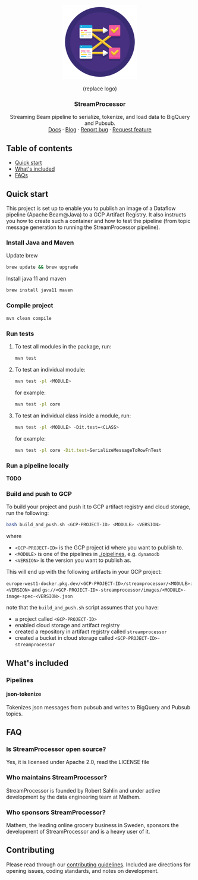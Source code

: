 <p align="center">
    <img src="./images/streamprocessor.logo.png" alt="StreamProcessor logo" width="200">
</p>

<p align="center">(replace logo)</p>
<h3 align="center">StreamProcessor</h3>

<p align="center">
  Streaming Beam pipeline to serialize, tokenize, and load data to BigQuery and Pubsub.
  <br>
  <a href="https://github.com/mhlabs/streamprocessor/docs/main.md">Docs</a>
  ·
  <a href="https://blog.mhlabs.com/">Blog</a>
  ·
  <a href="https://github.com/mhlabs/streamprocessor/issues/new?assignees=-&labels=bug&template=bug_report.yml">Report bug</a>
  ·
  <a href="https://github.com/mhlabs/streamprocessor/issues/new?assignees=&labels=feature&template=feature_request.yml">Request feature</a>
</p>

## Table of contents

- [Quick start](#quick-start)
- [What's included](#whats-included)
- [FAQs](#faq)

## Quick start

This project is set up to enable you to publish an image of a Dataflow pipeline (Apache Beam@Java) to a GCP Artifact Registry. It also instructs you how to create such a container and how to test the pipeline (from topic message generation to running the StreamProcessor pipeline).


### Install Java and Maven

Update brew
```bash
brew update && brew upgrade
```

Install java 11 and maven
```bash
brew install java11 maven
```

### Compile project
```bash
mvn clean compile
```

### Run tests
1. To test all modules in the package, run:
    ```bash
    mvn test
    ```
1. To test an individual module:
    ```bash
    mvn test -pl <MODULE>
    ```
    for example:
    ```bash
    mvn test -pl core
    ```
1. To test an individual class inside a module, run:
    ```bash
    mvn test -pl <MODULE> -Dit.test=<CLASS>
    ```
    for example:
    ```bash
    mvn test -pl core -Dit.test=SerializeMessageToRowFnTest
    ```

### Run a pipeline locally
**TODO**

### Build and push to GCP

To build your project and push it to GCP artifact registry and cloud storage, run the following:
```bash
bash build_and_push.sh <GCP-PROJECT-ID> <MODULE> <VERSION>
```
where
- `<GCP-PROJECT-ID>` is the GCP project id where you want to publish to.
- `<MODULE>` is one of the pipelines in [./pipelines](https://github.com/mhlabs/streamprocessor/tree/DATA-2781-public-streamprocessor), e.g. `dynamodb`
- `<VERSION>` is the version you want to publish as.

This will end up with the following artifacts in your GCP project:

`europe-west1-docker.pkg.dev/<GCP-PROJECT-ID>/streamprocessor/<MODULE>:<VERSION>`
and
`gs://<GCP-PROJECT-ID>-streamprocessor/images/<MODULE>-image-spec-<VERSION>.json`



note that the `build_and_push.sh` script assumes that you have:
- a project called `<GCP-PROJECT-ID>`
- enabled cloud storage and artifact registry
- created a repository in artifact registry called `streamprocessor`
- created a bucket in cloud storage called `<GCP-PROJECT-ID>-streamprocessor`

## What's included
### Pipelines

#### json-tokenize

Tokenizes json messages from pubsub and writes to BigQuery and Pubsub topics.

## FAQ
### Is StreamProcessor open source?

Yes, it is licensed under Apache 2.0, read the LICENSE file

### Who maintains StreamProcessor?

StreamProcessor is founded by Robert Sahlin and under active development by the data engineering team at Mathem.

### Who sponsors StreamProcessor?

Mathem, the leading online grocery business in Sweden, sponsors the development of StreamProcessor and is a heavy user of it.

## Contributing

Please read through our [contributing guidelines](https://github.com/mhlabs/streamprocessor/CONTRIBUTING.md). Included are directions for opening issues, coding standards, and notes on development.

<!-- Moreover, if your pull request contains Java patches or features, you must include [relevant unit tests](https://github.com/..). Adhere to [Code Guide](https://github.com/some/code-guide)

Editor preferences are available in the [editor config](https://github.com/mhlabs/streamprocessor/.editorconfig) for easy use in common text editors. Read more and download plugins at <https://editorconfig.org/>. -->
